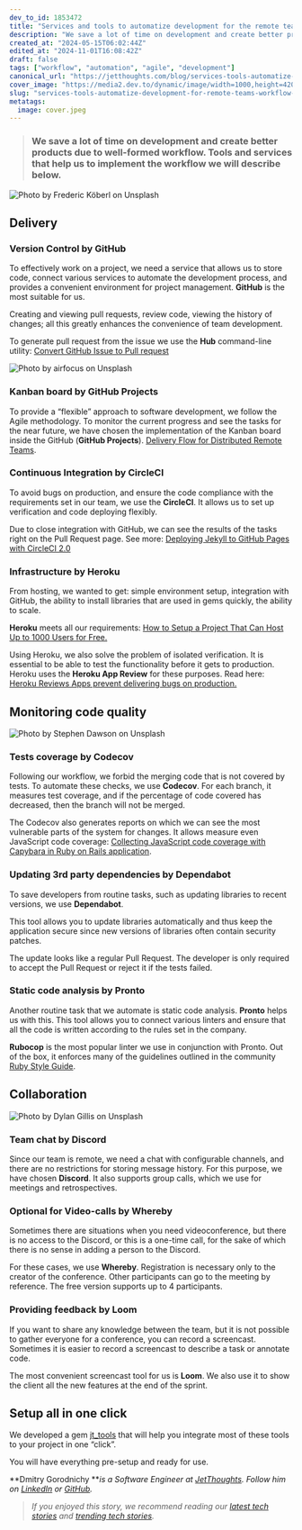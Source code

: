 ```yaml
---
dev_to_id: 1853472
title: "Services and tools to automatize development for the remote teams"
description: "We save a lot of time on development and create better products due to well-formed..."
created_at: "2024-05-15T06:02:44Z"
edited_at: "2024-11-01T16:08:42Z"
draft: false
tags: ["workflow", "automation", "agile", "development"]
canonical_url: "https://jetthoughts.com/blog/services-tools-automatize-development-for-remote-teams-workflow-automation/"
cover_image: "https://media2.dev.to/dynamic/image/width=1000,height=420,fit=cover,gravity=auto,format=auto/https%3A%2F%2Fraw.githubusercontent.com%2Fjetthoughts%2Fjetthoughts.github.io%2Fmaster%2Fstatic%2Fassets%2Fimg%2Fblog%2Fservices-tools-automatize-development-for-remote-teams-workflow-automation%2Ffile_0.jpeg"
slug: "services-tools-automatize-development-for-remote-teams-workflow-automation"
metatags:
  image: cover.jpeg
---
```

> ### We save a lot of time on development and create better products due to well-formed workflow. Tools and services that help us to implement the workflow we will describe below.

![Photo by [Frederic Köberl](https://unsplash.com/@internetztube?utm_source=unsplash&utm_medium=referral&utm_content=creditCopyText) on [Unsplash](https://unsplash.com/?utm_source=unsplash&utm_medium=referral&utm_content=creditCopyText)](file_0.jpeg)

## Delivery

### Version Control by GitHub

To effectively work on a project, we need a service that allows us to store code, connect various services to automate the development process, and provides a convenient environment for project management. **GitHub** is the most suitable for us.

Creating and viewing pull requests, review code, viewing the history of changes; all this greatly enhances the convenience of team development.

To generate pull request from the issue we use the **Hub** command-line utility: [Convert GitHub Issue to Pull request](https://jtway.co/convert-github-issue-to-pull-request-c624834835d8)

![Photo by [airfocus](https://unsplash.com/@airfocus?utm_source=unsplash&utm_medium=referral&utm_content=creditCopyText) on [Unsplash](https://unsplash.com/s/photos/kanban-board?utm_source=unsplash&utm_medium=referral&utm_content=creditCopyText)](file_1.jpeg)

### Kanban board by GitHub Projects

To provide a “flexible” approach to software development, we follow the Agile methodology. To monitor the current progress and see the tasks for the near future, we have chosen the implementation of the Kanban board inside the GitHub (**GitHub Projects**). [Delivery Flow for Distributed Remote Teams](https://jtway.co/delivery-flow-for-distributed-remote-teams-5218828b0d1a).

### Continuous Integration by CircleCI

To avoid bugs on production, and ensure the code compliance with the requirements set in our team, we use the **CircleCI**. It allows us to set up verification and code deploying flexibly.

Due to close integration with GitHub, we can see the results of the tasks right on the Pull Request page. See more: [Deploying Jekyll to GitHub Pages with CircleCI 2.0](https://jtway.co/deploying-jekyll-to-github-pages-with-circleci-2-0-3eb69324bc6e)

### Infrastructure by Heroku

From hosting, we wanted to get: simple environment setup, integration with GitHub, the ability to install libraries that are used in gems quickly, the ability to scale.

**Heroku** meets all our requirements: [How to Setup a Project That Can Host Up to 1000 Users for Free.](https://jtway.co/how-to-setup-a-project-that-can-host-up-to-1000-users-for-free-ab59ad3edaf1)

Using Heroku, we also solve the problem of isolated verification. It is essential to be able to test the functionality before it gets to production. Heroku uses the **Heroku App Review** for these purposes. Read here: [Heroku Reviews Apps prevent delivering bugs on production.](https://jtway.co/make-master-stable-again-b15c9ff3b129)

## Monitoring code quality

![Photo by [Stephen Dawson](https://unsplash.com/@srd844?utm_source=unsplash&utm_medium=referral&utm_content=creditCopyText) on [Unsplash](https://unsplash.com/s/photos/monitoring?utm_source=unsplash&utm_medium=referral&utm_content=creditCopyText)](file_2.jpeg)

### Tests coverage by Codecov

Following our workflow, we forbid the merging code that is not covered by tests. To automate these checks, we use **Codecov**. For each branch, it measures test coverage, and if the percentage of code covered has decreased, then the branch will not be merged.

The Сodecov also generates reports on which we can see the most vulnerable parts of the system for changes. It allows measure even JavaScript code coverage: [Collecting JavaScript code coverage with Capybara in Ruby on Rails application](https://jtway.co/collecting-javascript-code-coverage-with-capybara-in-ruby-on-rails-application-d0cb83a86a90).

### Updating 3rd party dependencies by **Dependabot**

To save developers from routine tasks, such as updating libraries to recent versions, we use **Dependabot**.

This tool allows you to update libraries automatically and thus keep the application secure since new versions of libraries often contain security patches.

The update looks like a regular Pull Request. The developer is only required to accept the Pull Request or reject it if the tests failed.

### Static code analysis by Pronto

Another routine task that we automate is static code analysis. **Pronto** helps us with this. This tool allows you to connect various linters and ensure that all the code is written according to the rules set in the company.

**Rubocop** is the most popular linter we use in conjunction with Pronto. Out of the box, it enforces many of the guidelines outlined in the community [Ruby Style Guide](https://rubystyle.guide/).

## Collaboration

![Photo by [Dylan Gillis](https://unsplash.com/@dylandgillis?utm_source=unsplash&utm_medium=referral&utm_content=creditCopyText) on [Unsplash](https://unsplash.com/s/photos/collaboration?utm_source=unsplash&utm_medium=referral&utm_content=creditCopyText)](file_3.jpeg)

### Team chat by Discord

Since our team is remote, we need a chat with configurable channels, and there are no restrictions for storing message history. For this purpose, we have chosen **Discord**. It also supports group calls, which we use for meetings and retrospectives.

### Optional for Video-calls by Whereby

Sometimes there are situations when you need videoconference, but there is no access to the Discord, or this is a one-time call, for the sake of which there is no sense in adding a person to the Discord.

For these cases, we use **Whereby**. Registration is necessary only to the creator of the conference. Other participants can go to the meeting by reference. The free version supports up to 4 participants.

### Providing feedback by Loom

If you want to share any knowledge between the team, but it is not possible to gather everyone for a conference, you can record a screencast. Sometimes it is easier to record a screencast to describe a task or annotate code.

The most convenient screencast tool for us is **Loom**. We also use it to show the client all the new features at the end of the sprint.

## Setup all in one click

We developed a gem [jt_tools](https://github.com/jetthoughts/jt_tools) that will help you integrate most of these tools to your project in one “click”.

You will have everything pre-setup and ready for use.

**Dmitry Gorodnichy ***is a Software Engineer at [JetThoughts](https://www.jetthoughts.com/). Follow him on [LinkedIn](https://www.linkedin.com/in/gorodnichy/)* *or [GitHub](https://github.com/dgorodnichy).*
>  *If you enjoyed this story, we recommend reading our [latest tech stories](https://jtway.co/latest) and [trending tech stories](https://jtway.co/trending).*
